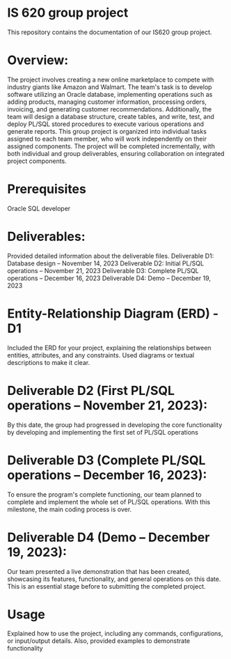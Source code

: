 # IS 620 group project
This repository contains the documentation of our IS620 group project.

# Overview:
The project involves creating a new online marketplace to compete with industry giants like Amazon and Walmart. The team's task is to develop software utilizing an Oracle database, implementing operations such as adding products, managing customer information, processing orders, invoicing, and generating customer recommendations. Additionally, the team will design a database structure, create tables, and write, test, and deploy PL/SQL stored procedures to execute various operations and generate reports. This group project is organized into individual tasks assigned to each team member, who will work independently on their assigned components. The project will be completed incrementally, with both individual and group deliverables, ensuring collaboration on integrated project components.

# Prerequisites
Oracle SQL developer 

# Deliverables:
Provided detailed information about the deliverable files.
Deliverable D1: Database design – November 14, 2023 
Deliverable D2: Initial PL/SQL operations – November  21, 2023 
Deliverable D3: Complete PL/SQL operations – December 16, 2023 
Deliverable D4: Demo – December 19, 2023 

# Entity-Relationship Diagram (ERD) - D1
Included the ERD for your project, explaining the relationships between entities, attributes, and any constraints. Used diagrams or textual descriptions to make it clear.

# Deliverable D2 (First PL/SQL operations – November 21, 2023): 
By this date, the group had progressed in developing the core functionality by developing and implementing the first set of PL/SQL operations 

# Deliverable D3 (Complete PL/SQL operations – December 16, 2023): 
To ensure the program's complete functioning, our team planned to complete and implement the whole set of PL/SQL operations. With this milestone, the main coding process is over.

# Deliverable D4 (Demo – December 19, 2023): 
Our team presented a live demonstration that has been created, showcasing its features, functionality, and general operations on this date. This is an essential stage before to submitting the completed project.
 
# Usage
Explained how to use the project, including any commands, configurations, or input/output details. Also, provided examples to demonstrate functionality
